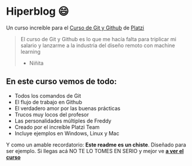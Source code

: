 # Hiperblog 😄
Un curso increíble para el [Curso de Git y Github](http://https://platzi.com/clases/git-github/ "Curso de Git y Github") de [Platzi](http://https://platzi.com/ "Platzi")
>El curso de Git y Github es lo que me hacía falta para triplicar mi salario y lanzarme a la industria del diseño remoto con machine learning
> - Niñita

## En este curso vemos de todo: 
* Todos los comandos de Git
* El flujo de trabajo en Github
* El verdadero amor por las buenas prácticas
* Trucos muy locos del profesor
* Las personalidades múltiples de Freddy
* Creado por el increíble Platzi Team
* Incluye ejemplos en Windows, Linux y Mac


Y como un amable recordatorio: **Este readme es un chiste**. Diseñado para ser ejemplo. Si llegas acá NO TE LO TOMES EN SERIO y mejor ve [**a ver el curso** ](https://platzi.com/clases/git-github/ "a ver el curso ")


